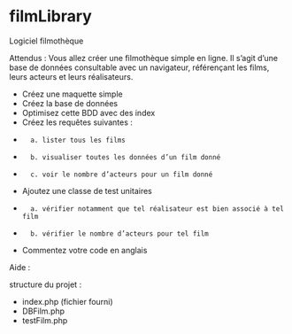 # filmLibrary

Logiciel filmothèque

Attendus :
Vous allez créer une filmothèque simple en ligne. Il s’agit d’une base de données consultable avec un navigateur, référençant les films, leurs acteurs et leurs réalisateurs.

- Créez une maquette simple
- Créez la base de données
- Optimisez cette BDD avec des index
- Créez les requêtes suivantes :
-       a. lister tous les films
-       b. visualiser toutes les données d’un film donné
-       c. voir le nombre d’acteurs pour un film donné

- Ajoutez une classe de test unitaires
-       a. vérifier notamment que tel réalisateur est bien associé à tel film
-       b. vérifier le nombre d’acteurs pour tel film
- Commentez votre code en anglais

Aide : 

structure du projet :
- index.php (fichier fourni)
- DBFilm.php
- testFilm.php